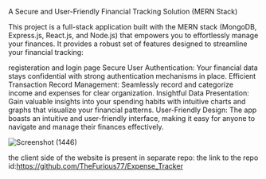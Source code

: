 A Secure and User-Friendly Financial Tracking Solution (MERN Stack)

This project is a full-stack application built with the MERN stack (MongoDB, Express.js, React.js, and Node.js) that empowers you to effortlessly manage your finances. It provides a robust set of features designed to streamline your financial tracking:

registeration and login page
Secure User Authentication: Your financial data stays confidential with strong authentication mechanisms in place.
Efficient Transaction Record Management: Seamlessly record and categorize income and expenses for clear organization.
Insightful Data Presentation: Gain valuable insights into your spending habits with intuitive charts and graphs that visualize your financial patterns.
User-Friendly Design: The app boasts an intuitive and user-friendly interface, making it easy for anyone to navigate and manage their finances effectively.

![Screenshot (1446)](https://github.com/TheFurious77/expense_tracker_v1/assets/133908099/d7559a40-118c-4f22-9267-55dcba21df33)

the client side of the website is present in separate repo:
the link to the repo id:https://github.com/TheFurious77/Expense_Tracker
